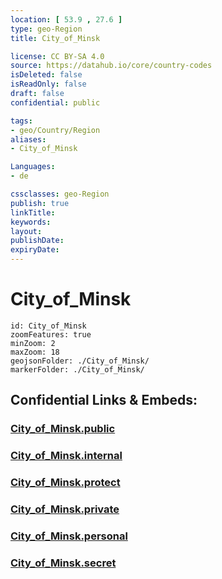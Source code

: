 ```yaml
---
location: [ 53.9 , 27.6 ] 
type: geo-Region
title: City_of_Minsk

license: CC BY-SA 4.0
source: https://datahub.io/core/country-codes
isDeleted: false
isReadOnly: false
draft: false
confidential: public

tags:
- geo/Country/Region
aliases:
- City_of_Minsk

Languages:
- de

cssclasses: geo-Region
publish: true
linkTitle: 
keywords: 
layout: 
publishDate: 
expiryDate: 
---
```


# City_of_Minsk

```leaflet
id: City_of_Minsk
zoomFeatures: true 
minZoom: 2 
maxZoom: 18
geojsonFolder: ./City_of_Minsk/
markerFolder: ./City_of_Minsk/
```


## Confidential Links & Embeds: 

### [City_of_Minsk.public](/_public/\Earth\Continent\Europe\Europe~East\Belarus\Oblasts~BelarusCity_of_Minsk.public.md) 

### [City_of_Minsk.internal](/_internal/\Earth\Continent\Europe\Europe~East\Belarus\Oblasts~BelarusCity_of_Minsk.internal.md) 

### [City_of_Minsk.protect](/_protect/\Earth\Continent\Europe\Europe~East\Belarus\Oblasts~BelarusCity_of_Minsk.protect.md) 

### [City_of_Minsk.private](/_private/\Earth\Continent\Europe\Europe~East\Belarus\Oblasts~BelarusCity_of_Minsk.private.md) 

### [City_of_Minsk.personal](/_personal/\Earth\Continent\Europe\Europe~East\Belarus\Oblasts~BelarusCity_of_Minsk.personal.md) 

### [City_of_Minsk.secret](/_secret/\Earth\Continent\Europe\Europe~East\Belarus\Oblasts~BelarusCity_of_Minsk.secret.md)

